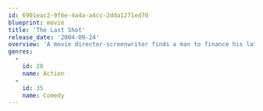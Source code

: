 ```yaml
---
id: 6901eac2-9f6e-4a4a-a4cc-2dda1271ed70
blueprint: movie
title: 'The Last Shot'
release_date: '2004-09-24'
overview: 'A movie director-screenwriter finds a man to finance his latest project but soon discovers that the producer is actually an undercover FBI agent working on a mob sting operation.'
genres:
  -
    id: 28
    name: Action
  -
    id: 35
    name: Comedy
---
```

